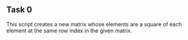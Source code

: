 Task 0
------
This script creates a new matrix whose elements are a square of each element at the same row index in the given matrix.
